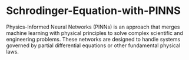 # Schrodinger-Equation-with-PINNS
Physics-Informed Neural Networks (PINNs) is an approach that merges machine learning with physical principles to solve complex scientific and engineering problems. These networks are designed to handle systems governed by partial differential equations or other fundamental physical laws.
